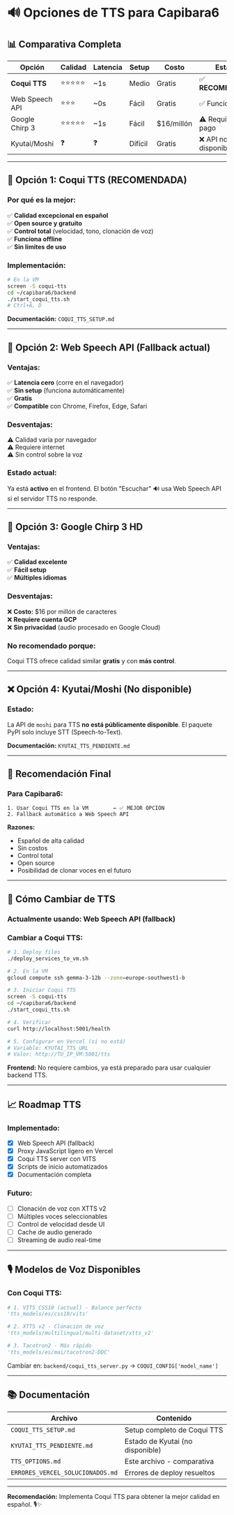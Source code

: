 # 🔊 Opciones de TTS para Capibara6

## 📊 Comparativa Completa

| Opción | Calidad | Latencia | Setup | Costo | Estado |
|--------|---------|----------|-------|-------|--------|
| **Coqui TTS** | ⭐⭐⭐⭐⭐ | ~1s | Medio | Gratis | ✅ **RECOMENDADO** |
| Web Speech API | ⭐⭐⭐ | ~0s | Fácil | Gratis | ✅ Funciona |
| Google Chirp 3 | ⭐⭐⭐⭐⭐ | ~1s | Fácil | $16/millón | ⚠️ Requiere pago |
| Kyutai/Moshi | ❓ | ❓ | Difícil | Gratis | ❌ API no disponible |

---

## 🥇 Opción 1: Coqui TTS (RECOMENDADA)

### Por qué es la mejor:

✅ **Calidad excepcional en español**  
✅ **Open source y gratuito**  
✅ **Control total** (velocidad, tono, clonación de voz)  
✅ **Funciona offline**  
✅ **Sin límites de uso**  

### Implementación:

```bash
# En la VM
screen -S coqui-tts
cd ~/capibara6/backend
./start_coqui_tts.sh
# Ctrl+A, D
```

**Documentación:** `COQUI_TTS_SETUP.md`

---

## 🥈 Opción 2: Web Speech API (Fallback actual)

### Ventajas:

✅ **Latencia cero** (corre en el navegador)  
✅ **Sin setup** (funciona automáticamente)  
✅ **Gratis**  
✅ **Compatible** con Chrome, Firefox, Edge, Safari  

### Desventajas:

⚠️ Calidad varía por navegador  
⚠️ Requiere internet  
⚠️ Sin control sobre la voz  

### Estado actual:

Ya está **activo** en el frontend. El botón "Escuchar" 🔊 usa Web Speech API si el servidor TTS no responde.

---

## 🥉 Opción 3: Google Chirp 3 HD

### Ventajas:

✅ **Calidad excelente**  
✅ **Fácil setup**  
✅ **Múltiples idiomas**  

### Desventajas:

❌ **Costo:** $16 por millón de caracteres  
❌ **Requiere cuenta GCP**  
❌ **Sin privacidad** (audio procesado en Google Cloud)  

### No recomendado porque:

Coqui TTS ofrece calidad similar **gratis** y con **más control**.

---

## ❌ Opción 4: Kyutai/Moshi (No disponible)

### Estado:

La API de `moshi` para TTS **no está públicamente disponible**. El paquete PyPI solo incluye STT (Speech-to-Text).

**Documentación:** `KYUTAI_TTS_PENDIENTE.md`

---

## 🎯 Recomendación Final

### Para Capibara6:

```
1. Usar Coqui TTS en la VM        ← ✅ MEJOR OPCIÓN
2. Fallback automático a Web Speech API
```

**Razones:**
- Español de alta calidad
- Sin costos
- Control total
- Open source
- Posibilidad de clonar voces en el futuro

---

## 🚀 Cómo Cambiar de TTS

### Actualmente usando: Web Speech API (fallback)

### Cambiar a Coqui TTS:

```bash
# 1. Deploy files
./deploy_services_to_vm.sh

# 2. En la VM
gcloud compute ssh gemma-3-12b --zone=europe-southwest1-b

# 3. Iniciar Coqui TTS
screen -S coqui-tts
cd ~/capibara6/backend
./start_coqui_tts.sh

# 4. Verificar
curl http://localhost:5001/health

# 5. Configurar en Vercel (si no está)
# Variable: KYUTAI_TTS_URL
# Valor: http://TU_IP_VM:5001/tts
```

**Frontend:** No requiere cambios, ya está preparado para usar cualquier backend TTS.

---

## 📈 Roadmap TTS

### Implementado:

- [x] Web Speech API (fallback)
- [x] Proxy JavaScript ligero en Vercel
- [x] Coqui TTS server con VITS
- [x] Scripts de inicio automatizados
- [x] Documentación completa

### Futuro:

- [ ] Clonación de voz con XTTS v2
- [ ] Múltiples voces seleccionables
- [ ] Control de velocidad desde UI
- [ ] Cache de audio generado
- [ ] Streaming de audio real-time

---

## 🎙️ Modelos de Voz Disponibles

### Con Coqui TTS:

```python
# 1. VITS CSS10 (actual) - Balance perfecto
'tts_models/es/css10/vits'

# 2. XTTS v2 - Clonación de voz
'tts_models/multilingual/multi-dataset/xtts_v2'

# 3. Tacotron2 - Más rápido
'tts_models/es/mai/tacotron2-DDC'
```

Cambiar en: `backend/coqui_tts_server.py` → `COQUI_CONFIG['model_name']`

---

## 📚 Documentación

| Archivo | Contenido |
|---------|-----------|
| `COQUI_TTS_SETUP.md` | Setup completo de Coqui TTS |
| `KYUTAI_TTS_PENDIENTE.md` | Estado de Kyutai (no disponible) |
| `TTS_OPTIONS.md` | Este archivo - comparativa |
| `ERRORES_VERCEL_SOLUCIONADOS.md` | Errores de deploy resueltos |

---

**Recomendación:** Implementa Coqui TTS para obtener la mejor calidad en español. 🎙️✨

